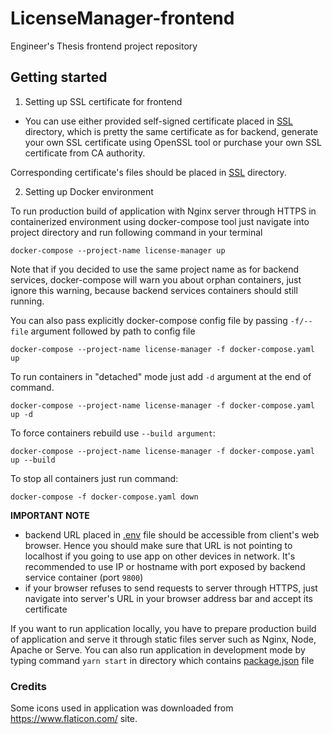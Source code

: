 # LicenseManager-frontend

Engineer's Thesis frontend project repository

## Getting started

1. Setting up SSL certificate for frontend

- You can use either provided self-signed certificate placed in [SSL](./frontend/ssl/) directory, which is pretty the same certificate as for backend, generate your own SSL certificate using OpenSSL tool or purchase your own SSL certificate from CA authority.

Corresponding certificate's files should be placed in [SSL](./frontend/ssl) directory.

2. Setting up Docker environment

To run production build of application with Nginx server through HTTPS in containerized
environment using docker-compose tool just navigate into project directory and run following command in your terminal

```
docker-compose --project-name license-manager up
```

Note that if you decided to use the same project name as for backend services, docker-compose will warn you about orphan containers, just ignore this warning, because backend services containers should still running.

You can also pass explicitly docker-compose config file by passing `-f/--file` argument followed by path to config file

```
docker-compose --project-name license-manager -f docker-compose.yaml up
```

To run containers in "detached" mode just add `-d` argument at the end of command.

```
docker-compose --project-name license-manager -f docker-compose.yaml up -d
```

To force containers rebuild use `--build argument`:

```
docker-compose --project-name license-manager -f docker-compose.yaml up --build
```

To stop all containers just run command:

```
docker-compose -f docker-compose.yaml down
```

**IMPORTANT NOTE**

- backend URL placed in [.env](./frontend/.env) file should be accessible from client's web browser. Hence you should make sure that URL is not pointing to localhost if you going to use app on other devices in network. It's recommended to use IP or hostname with port exposed by backend service container (port `9800`)
- if your browser refuses to send requests to server through HTTPS, just navigate into server's URL in your browser address bar and accept its certificate

If you want to run application locally, you have to prepare production build of application and serve it through static files server such as Nginx, Node, Apache or Serve. You can also run application in development mode by typing command `yarn start` in directory which contains [package.json](./frontend/package.json) file

### Credits

Some icons used in application was downloaded from https://www.flaticon.com/ site.
